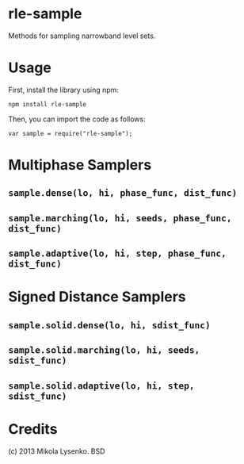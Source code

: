 rle-sample
============
Methods for sampling narrowband level sets.

Usage
=====
First, install the library using npm:

    npm install rle-sample
    
Then, you can import the code as follows:

    var sample = require("rle-sample");


Multiphase Samplers
===================

`sample.dense(lo, hi, phase_func, dist_func)`
---------------------------------------------

`sample.marching(lo, hi, seeds, phase_func, dist_func)`
-------------------------------------------------------

`sample.adaptive(lo, hi, step, phase_func, dist_func)`
------------------------------------------------------


Signed Distance Samplers
========================


`sample.solid.dense(lo, hi, sdist_func)`
----------------------------------------

`sample.solid.marching(lo, hi, seeds, sdist_func)`
--------------------------------------------------

`sample.solid.adaptive(lo, hi, step, sdist_func)`
-------------------------------------------------


Credits
=======
(c) 2013 Mikola Lysenko. BSD
